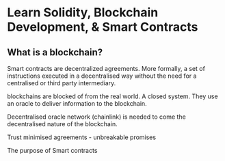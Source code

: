 # Learn Solidity, Blockchain Development, & Smart Contracts

## What is a blockchain?
Smart contracts are decentralized agreements. More formally, a set of instructions executed in a decentralised way without the need for a centralised or third party intermediary. 

blockchains are blocked of from the real world. A closed system. They use an oracle to deliver information to the blockchain. 

Decentralised oracle network (chainlink) is needed to come the decentralised nature of the blockchain. 

Trust minimised agreements  - unbreakable promises

The  purpose of Smart contracts



